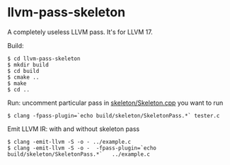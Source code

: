 # llvm-pass-skeleton

A completely useless LLVM pass.
It's for LLVM 17.

Build:

    $ cd llvm-pass-skeleton
    $ mkdir build
    $ cd build
    $ cmake ..
    $ make
    $ cd ..

Run:
    uncomment particular pass in [skeleton/Skeleton.cpp](skeleton/Skeleton.cpp) you want to run


    $ clang -fpass-plugin=`echo build/skeleton/SkeletonPass.*` tester.c


Emit LLVM IR:
    with and without skeleton pass

    $ clang -emit-llvm -S -o - ../example.c
    $ clang -emit-llvm -S -o -  -fpass-plugin=`echo build/skeleton/SkeletonPass.*`   ../example.c
